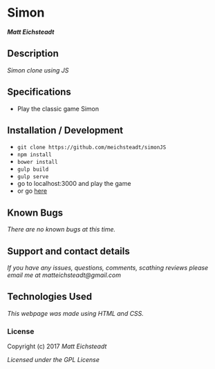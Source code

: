 # Simon

_**Matt Eichsteadt**_

## Description

_Simon clone using JS_

## Specifications

* Play the classic game Simon

## Installation / Development

* `git clone https://github.com/meichsteadt/simonJS`
* `npm install`
* `bower install`
* `gulp build`
* `gulp serve`
* go to localhost:3000 and play the game
* or go [here](https://meichsteadt.github.io/simonJS)

## Known Bugs

_There are no known bugs at this time._

## Support and contact details

_If you have any issues, questions, comments, scathing reviews please email me at matteichsteadt@gmail.com_

## Technologies Used

_This webpage was made using HTML and CSS._

### License

Copyright (c) 2017 _Matt Eichsteadt_

*Licensed under the GPL License*
